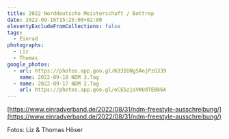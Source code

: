 ```yaml
---
title: 2022 Norddeutsche Meisterschaft / Bottrop
date: 2022-09-16T15:25:09+02:00
eleventyExcludeFromCollections: false
tags:
  - Einrad
photographs:
  - Liz
  - Thomas
google_photos:
  - url: https://photos.app.goo.gl/Kd31UNgSAnjPzG339
    name: 2022-09-18 NDM 3.Tag
  - name: 2022-09-17 NDM 2.Tag
    url: https://photos.app.goo.gl/oCE5zjaVWUdTEBk6A
---
```

[https://www.einradverband.de/2022/08/31/ndm-freestyle-ausschreibung/](https://www.einradverband.de/2022/08/31/ndm-freestyle-ausschreibung/)


Fotos: Liz & Thomas Höser
